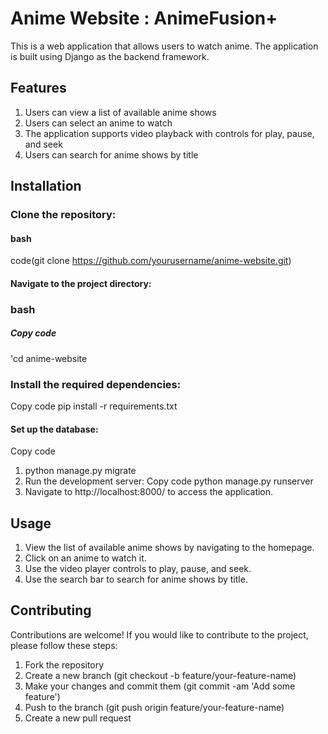 # Anime Website : AnimeFusion+
This is a web application that allows users to watch anime. The application is built using Django as the backend framework.

## Features
1. Users can view a list of available anime shows
2. Users can select an anime to watch
3. The application supports video playback with controls for play, pause, and seek
4. Users can search for anime shows by title
## Installation
### Clone the repository:
#### bash

code(git clone https://github.com/yourusername/anime-website.git)

#### Navigate to the project directory:
### bash
##### Copy code
'cd anime-website

### Install the required dependencies:
Copy code
pip install -r requirements.txt

#### Set up the database:
Copy code
1. python manage.py migrate
2. Run the development server:
Copy code
python manage.py runserver
3. Navigate to http://localhost:8000/ to access the application.

## Usage
1. View the list of available anime shows by navigating to the homepage.
2. Click on an anime to watch it.
3. Use the video player controls to play, pause, and seek.
4. Use the search bar to search for anime shows by title.

## Contributing
Contributions are welcome! If you would like to contribute to the project, please follow these steps:

1. Fork the repository
2. Create a new branch (git checkout -b feature/your-feature-name)
3. Make your changes and commit them (git commit -am 'Add some feature')
4. Push to the branch (git push origin feature/your-feature-name)
5. Create a new pull request
